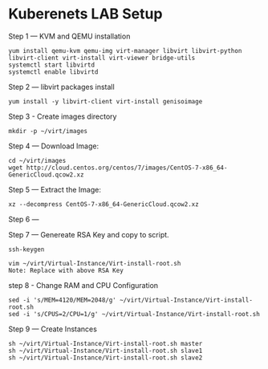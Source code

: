 # Kuberenets LAB Setup

Step 1 — KVM and QEMU installation

    yum install qemu-kvm qemu-img virt-manager libvirt libvirt-python libvirt-client virt-install virt-viewer bridge-utils
    systemctl start libvirtd
    systemctl enable libvirtd

Step 2 — libvirt packages install

    yum install -y libvirt-client virt-install genisoimage

Step 3 - Create images directory

    mkdir -p ~/virt/images

Step 4 — Download Image:

    cd ~/virt/images
    wget http://cloud.centos.org/centos/7/images/CentOS-7-x86_64-GenericCloud.qcow2.xz

Step 5 — Extract the Image:

    xz --decompress CentOS-7-x86_64-GenericCloud.qcow2.xz

Step 6 —


Step 7 — Genereate RSA Key and copy to script.

    ssh-keygen

    vim ~/virt/Virtual-Instance/Virt-install-root.sh
    Note: Replace with above RSA Key

step 8 - Change RAM and CPU Configuration

    sed -i 's/MEM=4120/MEM=2048/g' ~/virt/Virtual-Instance/Virt-install-root.sh
    sed -i 's/CPUS=2/CPU=1/g' ~/virt/Virtual-Instance/Virt-install-root.sh

Step 9 — Create Instances

    sh ~/virt/Virtual-Instance/Virt-install-root.sh master
    sh ~/virt/Virtual-Instance/Virt-install-root.sh slave1
    sh ~/virt/Virtual-Instance/Virt-install-root.sh slave2